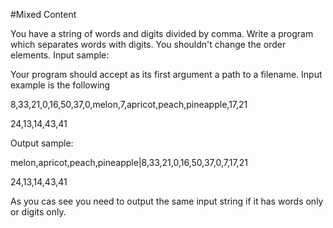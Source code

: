 #Mixed Content

 You have a string of words and digits divided by comma. Write a program which separates words with digits. You shouldn't change the order elements.
Input sample:

Your program should accept as its first argument a path to a filename. Input example is the following

8,33,21,0,16,50,37,0,melon,7,apricot,peach,pineapple,17,21

24,13,14,43,41

Output sample:

melon,apricot,peach,pineapple|8,33,21,0,16,50,37,0,7,17,21

24,13,14,43,41

As you cas see you need to output the same input string if it has words only or digits only. 
